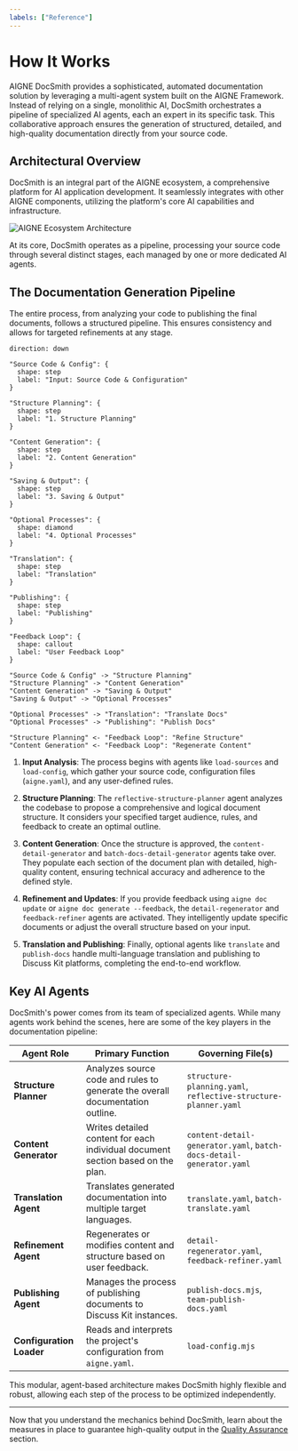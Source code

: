 ```yaml
---
labels: ["Reference"]
---
```


# How It Works

AIGNE DocSmith provides a sophisticated, automated documentation solution by leveraging a multi-agent system built on the AIGNE Framework. Instead of relying on a single, monolithic AI, DocSmith orchestrates a pipeline of specialized AI agents, each an expert in its specific task. This collaborative approach ensures the generation of structured, detailed, and high-quality documentation directly from your source code.

## Architectural Overview

DocSmith is an integral part of the AIGNE ecosystem, a comprehensive platform for AI application development. It seamlessly integrates with other AIGNE components, utilizing the platform's core AI capabilities and infrastructure.

![AIGNE Ecosystem Architecture](https://docsmith.aigne.io/image-bin/uploads/def424c20bbdb3c77483894fe0e22819.png)

At its core, DocSmith operates as a pipeline, processing your source code through several distinct stages, each managed by one or more dedicated AI agents.

## The Documentation Generation Pipeline

The entire process, from analyzing your code to publishing the final documents, follows a structured pipeline. This ensures consistency and allows for targeted refinements at any stage.

```d2
direction: down

"Source Code & Config": {
  shape: step
  label: "Input: Source Code & Configuration"
}

"Structure Planning": {
  shape: step
  label: "1. Structure Planning"
}

"Content Generation": {
  shape: step
  label: "2. Content Generation"
}

"Saving & Output": {
  shape: step
  label: "3. Saving & Output"
}

"Optional Processes": {
  shape: diamond
  label: "4. Optional Processes"
}

"Translation": {
  shape: step
  label: "Translation"
}

"Publishing": {
  shape: step
  label: "Publishing"
}

"Feedback Loop": {
  shape: callout
  label: "User Feedback Loop"
}

"Source Code & Config" -> "Structure Planning"
"Structure Planning" -> "Content Generation"
"Content Generation" -> "Saving & Output"
"Saving & Output" -> "Optional Processes"

"Optional Processes" -> "Translation": "Translate Docs"
"Optional Processes" -> "Publishing": "Publish Docs"

"Structure Planning" <- "Feedback Loop": "Refine Structure"
"Content Generation" <- "Feedback Loop": "Regenerate Content"

```

1.  **Input Analysis**: The process begins with agents like `load-sources` and `load-config`, which gather your source code, configuration files (`aigne.yaml`), and any user-defined rules.

2.  **Structure Planning**: The `reflective-structure-planner` agent analyzes the codebase to propose a comprehensive and logical document structure. It considers your specified target audience, rules, and feedback to create an optimal outline.

3.  **Content Generation**: Once the structure is approved, the `content-detail-generator` and `batch-docs-detail-generator` agents take over. They populate each section of the document plan with detailed, high-quality content, ensuring technical accuracy and adherence to the defined style.

4.  **Refinement and Updates**: If you provide feedback using `aigne doc update` or `aigne doc generate --feedback`, the `detail-regenerator` and `feedback-refiner` agents are activated. They intelligently update specific documents or adjust the overall structure based on your input.

5.  **Translation and Publishing**: Finally, optional agents like `translate` and `publish-docs` handle multi-language translation and publishing to Discuss Kit platforms, completing the end-to-end workflow.

## Key AI Agents

DocSmith's power comes from its team of specialized agents. While many agents work behind the scenes, here are some of the key players in the documentation pipeline:

| Agent Role | Primary Function | Governing File(s) |
|---|---|---|
| **Structure Planner** | Analyzes source code and rules to generate the overall documentation outline. | `structure-planning.yaml`, `reflective-structure-planner.yaml` |
| **Content Generator** | Writes detailed content for each individual document section based on the plan. | `content-detail-generator.yaml`, `batch-docs-detail-generator.yaml` |
| **Translation Agent** | Translates generated documentation into multiple target languages. | `translate.yaml`, `batch-translate.yaml` |
| **Refinement Agent** | Regenerates or modifies content and structure based on user feedback. | `detail-regenerator.yaml`, `feedback-refiner.yaml` |
| **Publishing Agent** | Manages the process of publishing documents to Discuss Kit instances. | `publish-docs.mjs`, `team-publish-docs.yaml` |
| **Configuration Loader** | Reads and interprets the project's configuration from `aigne.yaml`. | `load-config.mjs` |

This modular, agent-based architecture makes DocSmith highly flexible and robust, allowing each step of the process to be optimized independently.

---

Now that you understand the mechanics behind DocSmith, learn about the measures in place to guarantee high-quality output in the [Quality Assurance](./advanced-quality-assurance.md) section.
